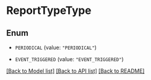 # ReportTypeType

## Enum


* `PERIODICAL` (value: `"PERIODICAL"`)

* `EVENT_TRIGGERED` (value: `"EVENT_TRIGGERED"`)


[[Back to Model list]](../README.md#documentation-for-models) [[Back to API list]](../README.md#documentation-for-api-endpoints) [[Back to README]](../README.md)


